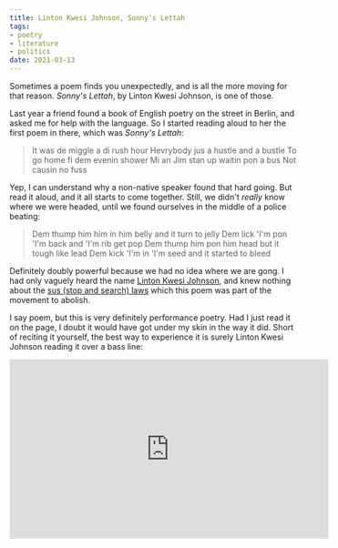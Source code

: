 ```yaml
---
title: Linton Kwesi Johnson, Sonny's Lettah
tags:
- poetry
- literature
- politics
date: 2021-03-13
---
```




Sometimes a poem finds you unexpectedly, and is all the more moving for that reason. *Sonny's Lettah*, by Linton Kwesi Johnson,  is one of those.

Last year a friend found a book of English poetry on the street in Berlin, and asked me for help with the language. So I started reading aloud to her the first poem in there, which was *Sonny's Lettah*:

> It was de miggle a di rush hour
> Hevrybody jus a hustle and a bustle
> To go home fi dem evenin shower
> Mi an Jim stan up waitin pon a bus
> Not causin no fuss

Yep, I can understand why a non-native speaker found that hard going. But read it aloud, and it all starts to come together. Still, we didn't *really* know where we were headed, until we found ourselves in the middle of a police beating:

> Dem thump him him in him belly and it turn to jelly
> Dem lick 'I'm pon 'I'm back and 'I'm rib get pop
> Dem thump him pon him head but it tough like lead
> Dem kick 'I'm in 'I'm seed and it started to bleed

Definitely doubly powerful because we had no idea where we are gong. I had only vaguely heard the name [Linton Kwesi Johnson](https://www.theguardian.com/books/2002/may/04/poetry.books), and knew nothing about the [sus (stop and search) laws](https://irr.org.uk/article/fighting-sus-then-and-now/) which this poem was part of the movement to abolish.

I say poem, but this is very definitely performance poetry. Had I just read it on the page, I doubt it would have got under my skin in the way it did. Short of reciting it yourself, the best way to experience it is surely Linton Kwesi Johnson reading it over a bass line:



<iframe width="560" height="315" src="https://www.youtube-nocookie.com/embed/7uvY5qU7ayg" frameborder="0" allow="accelerometer; autoplay; clipboard-write; encrypted-media; gyroscope; picture-in-picture" allowfullscreen></iframe>